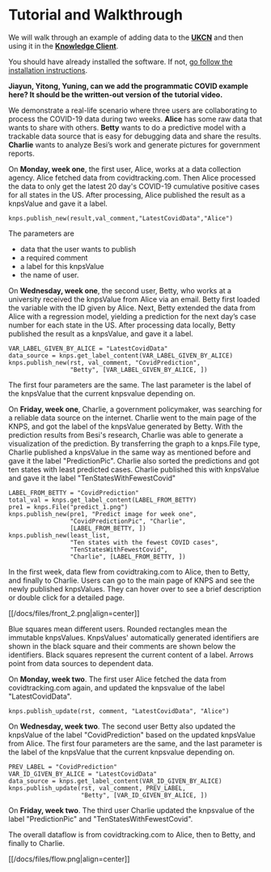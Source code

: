 # Tutorial and Walkthrough

We will walk through an example of adding data to the [__UKCN__](sharingservice.md) and then using it in the [__Knowledge Client__](knowledgeclient.md).

You should have already installed the software. If not, [go follow the installation instructions](install.md).

__Jiayun, Yitong, Yuning, can we add the programmatic COVID example here?  It should be the written-out version of the tutorial video.__

We demonstrate a real-life scenario where three users are collaborating to process the COVID-19 data during two weeks. **Alice** has some raw data that wants to share with others. **Betty** wants to do a predictive model with a trackable data source that is easy for debugging data and share the results. **Charlie** wants to analyze Besi’s work and generate pictures for government reports.

On **Monday, week one**, the first user, Alice, works at a data collection agency. Alice fetched data from covidtracking.com. Then Alice processed the data to only get the latest 20 day's COVID-19 cumulative positive cases for all states in the US. After processing, Alice published the result as a knpsValue and gave it a label.
```
knps.publish_new(result,val_comment,"LatestCovidData","Alice")
```
The parameters are 
- data that the user wants to publish
- a required comment
- a label for this knpsValue
- the name of user. 

On **Wednesday, week one**, the second user, Betty, who works at a university received the knpsValue from Alice via an email. Betty first loaded the variable with the ID given by Alice. Next, Betty extended the data from Alice with a regression model, yielding a prediction for the next day’s case number for each state in the US. After processing data locally, Betty published the result as a knpsValue, and gave it a label. 
```
VAR_LABEL_GIVEN_BY_ALICE = "LatestCovidData"
data_source = knps.get_label_content(VAR_LABEL_GIVEN_BY_ALICE)
knps.publish_new(rst, val_comment, "CovidPrediction",
                 "Betty", [VAR_LABEL_GIVEN_BY_ALICE, ])
```
The first four parameters are the same. The last parameter is the label of the knpsValue that the current knpsvalue depending on.

On **Friday, week one**, Charlie, a government policymaker, was searching for a reliable data source on the internet. Charlie went to the main page of the KNPS, and got the label of the knpsValue generated by Betty. With the prediction results from Besi's research, Charlie was able to generate a visualization of the prediction. By transferring the graph to a knps.File type, Charlie published a knpsValue in the same way as mentioned before and gave it the label "PredictionPic". 
Charlie also sorted the predictions and got ten states with least predicted cases. Charlie published this with knpsValue and gave it the label "TenStatesWithFewestCovid"
```
LABEL_FROM_BETTY = "CovidPrediction"
total_val = knps.get_label_content(LABEL_FROM_BETTY)
pre1 = knps.File("predict_1.png")
knps.publish_new(pre1, "Predict image for week one",
                 "CovidPredictionPic", "Charlie",
                 [LABEL_FROM_BETTY, ])
knps.publish_new(least_list,
                 "Ten states with the fewest COVID cases",
                 "TenStatesWithFewestCovid",
                 "Charlie", [LABEL_FROM_BETTY, ])
```
In the first week, data flew from covidtraking.com to Alice, then to Betty, and finally to Charlie. Users can go to the main page of KNPS and see the newly published knpsValues. They can hover over to see a brief description or double click for a detailed page.

[[/docs/files/front_2.png|align=center]]

Blue squares mean different users. Rounded rectangles mean the immutable knpsValues. KnpsValues' automatically generated identifiers are shown in the black square and their comments are shown below the identifiers. Black squares represent the current content of a label. Arrows point from data sources to dependent data.


On **Monday, week two**. The first user Alice fetched the data from covidtracking.com again, and updated the knpsvalue of the label "LatestCovidData".
```
knps.publish_update(rst, comment, "LatestCovidData", "Alice")
```

On **Wednesday, week two**. The second user Betty also updated the knpsValue of the label "CovidPrediction" based on the updated knpsValue from Alice. The first four parameters are the same, and the last parameter is the label of the knpsValue that the current knpsvalue depending on.

```
PREV_LABEL = "CovidPrediction"
VAR_ID_GIVEN_BY_ALICE = "LatestCovidData"
data_source = knps.get_label_content(VAR_ID_GIVEN_BY_ALICE)
knps.publish_update(rst, val_comment, PREV_LABEL,
                    "Betty", [VAR_ID_GIVEN_BY_ALICE, ])
```
On **Friday, week two**. The third user Charlie updated the knpsvalue of the label "PredictionPic" and "TenStatesWithFewestCovid".

The overall dataflow is from covidtracking.com to Alice, then to Betty, and finally to Charlie. 

[[/docs/files/flow.png|align=center]]

